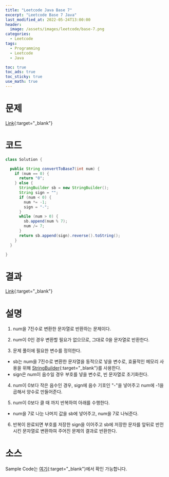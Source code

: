```yaml
---
title: "Leetcode Java Base 7"
excerpt: "Leetcode Base 7 Java"
last_modified_at: 2022-05-24T13:00:00
header:
  image: /assets/images/leetcode/base-7.png
categories:
  - Leetcode
tags:
  - Programming
  - Leetcode
  - Java

toc: true
toc_ads: true
toc_sticky: true
use_math: true
---
```

# 문제
[Link](https://leetcode.com/problems/base-7/){:target="_blank"}

# 코드
```java
class Solution {

  public String convertToBase7(int num) {
    if (num == 0) {
      return "0";
    } else {
      StringBuilder sb = new StringBuilder();
      String sign = "";
      if (num < 0) {
        num *= -1;
        sign = "-";
      }
      while (num > 0) {
        sb.append(num % 7);
        num /= 7;
      }
      return sb.append(sign).reverse().toString();
    }
  }

}
```

# 결과
[Link](https://leetcode.com/submissions/detail/705875657/){:target="_blank"}

# 설명
1. num을 7진수로 변환한 문자열로 반환하는 문제이다.

2. num이 0인 경우 변환할 필요가 없으므로, 그대로 0을 문자열로 반환한다.

3. 문제 풀이에 필요한 변수를 정의한다.
- sb는 num을 7진수로 변환한 문자열을 동적으로 넣을 변수로, 효율적인 메모리 사용을 위해 [StringBuilder](https://docs.oracle.com/javase/tutorial/java/data/buffers.html){:target="_blank"}를 사용한다.
- sign은 num이 음수일 경우 부호를 넣을 변수로, 빈 문자열로 초기화한다.

4. num이 0보다 작은 음수인 경우, sign에 음수 기호인 "-"을 넣어주고 num에 -1을 곱해서 양수로 만들어준다.

5. num이 0보다 클 때 까지 반복하여 아래를 수행한다.
- num을 7로 나눈 나머지 값을 sb에 넣어주고, num을 7로 나눠준다.

6. 반복이 완료되면 부호를 저장한 sign을 이어주고 sb에 저장한 문자를 앞뒤로 반전시킨 문자열로 변환하여 주어진 문제의 결과로 반환한다.

# 소스
Sample Code는 [여기](https://github.com/GracefulSoul/leetcode/blob/master/src/main/java/gracefulsoul/problems/NextGreaterElementII.java){:target="_blank"}에서 확인 가능합니다.